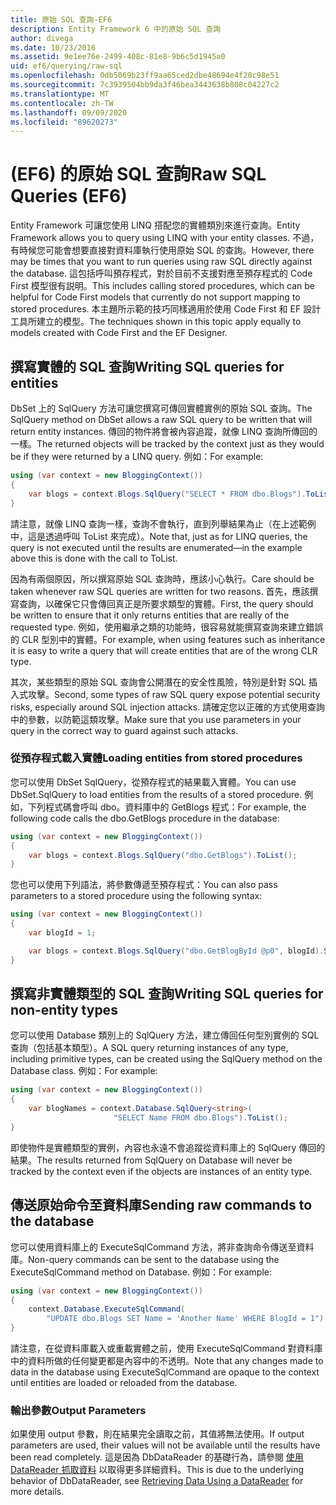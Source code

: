 ```yaml
---
title: 原始 SQL 查詢-EF6
description: Entity Framework 6 中的原始 SQL 查詢
author: divega
ms.date: 10/23/2016
ms.assetid: 9e1ee76e-2499-408c-81e8-9b6c5d1945a0
uid: ef6/querying/raw-sql
ms.openlocfilehash: 0db5069b23ff9aa65ced2dbe48694e4f20c98e51
ms.sourcegitcommit: 7c3939504bb9da3f46bea3443638b808c04227c2
ms.translationtype: MT
ms.contentlocale: zh-TW
ms.lasthandoff: 09/09/2020
ms.locfileid: "89620273"
---
```

# <a name="raw-sql-queries-ef6"></a><span data-ttu-id="02440-103"> (EF6) 的原始 SQL 查詢</span><span class="sxs-lookup"><span data-stu-id="02440-103">Raw SQL Queries (EF6)</span></span>

<span data-ttu-id="02440-104">Entity Framework 可讓您使用 LINQ 搭配您的實體類別來進行查詢。</span><span class="sxs-lookup"><span data-stu-id="02440-104">Entity Framework allows you to query using LINQ with your entity classes.</span></span> <span data-ttu-id="02440-105">不過，有時候您可能會想要直接對資料庫執行使用原始 SQL 的查詢。</span><span class="sxs-lookup"><span data-stu-id="02440-105">However, there may be times that you want to run queries using raw SQL directly against the database.</span></span> <span data-ttu-id="02440-106">這包括呼叫預存程式，對於目前不支援對應至預存程式的 Code First 模型很有説明。</span><span class="sxs-lookup"><span data-stu-id="02440-106">This includes calling stored procedures, which can be helpful for Code First models that currently do not support mapping to stored procedures.</span></span> <span data-ttu-id="02440-107">本主題所示範的技巧同樣適用於使用 Code First 和 EF 設計工具所建立的模型。</span><span class="sxs-lookup"><span data-stu-id="02440-107">The techniques shown in this topic apply equally to models created with Code First and the EF Designer.</span></span>  

## <a name="writing-sql-queries-for-entities"></a><span data-ttu-id="02440-108">撰寫實體的 SQL 查詢</span><span class="sxs-lookup"><span data-stu-id="02440-108">Writing SQL queries for entities</span></span>  

<span data-ttu-id="02440-109">DbSet 上的 SqlQuery 方法可讓您撰寫可傳回實體實例的原始 SQL 查詢。</span><span class="sxs-lookup"><span data-stu-id="02440-109">The SqlQuery method on DbSet allows a raw SQL query to be written that will return entity instances.</span></span> <span data-ttu-id="02440-110">傳回的物件將會被內容追蹤，就像 LINQ 查詢所傳回的一樣。</span><span class="sxs-lookup"><span data-stu-id="02440-110">The returned objects will be tracked by the context just as they would be if they were returned by a LINQ query.</span></span> <span data-ttu-id="02440-111">例如：</span><span class="sxs-lookup"><span data-stu-id="02440-111">For example:</span></span>  

``` csharp  
using (var context = new BloggingContext())
{
    var blogs = context.Blogs.SqlQuery("SELECT * FROM dbo.Blogs").ToList();
}
```  

<span data-ttu-id="02440-112">請注意，就像 LINQ 查詢一樣，查詢不會執行，直到列舉結果為止（在上述範例中，這是透過呼叫 ToList 來完成）。</span><span class="sxs-lookup"><span data-stu-id="02440-112">Note that, just as for LINQ queries, the query is not executed until the results are enumerated—in the example above this is done with the call to ToList.</span></span>  

<span data-ttu-id="02440-113">因為有兩個原因，所以撰寫原始 SQL 查詢時，應該小心執行。</span><span class="sxs-lookup"><span data-stu-id="02440-113">Care should be taken whenever raw SQL queries are written for two reasons.</span></span> <span data-ttu-id="02440-114">首先，應該撰寫查詢，以確保它只會傳回真正是所要求類型的實體。</span><span class="sxs-lookup"><span data-stu-id="02440-114">First, the query should be written to ensure that it only returns entities that are really of the requested type.</span></span> <span data-ttu-id="02440-115">例如，使用繼承之類的功能時，很容易就能撰寫查詢來建立錯誤的 CLR 型別中的實體。</span><span class="sxs-lookup"><span data-stu-id="02440-115">For example, when using features such as inheritance it is easy to write a query that will create entities that are of the wrong CLR type.</span></span>  

<span data-ttu-id="02440-116">其次，某些類型的原始 SQL 查詢會公開潛在的安全性風險，特別是針對 SQL 插入式攻擊。</span><span class="sxs-lookup"><span data-stu-id="02440-116">Second, some types of raw SQL query expose potential security risks, especially around SQL injection attacks.</span></span> <span data-ttu-id="02440-117">請確定您以正確的方式使用查詢中的參數，以防範這類攻擊。</span><span class="sxs-lookup"><span data-stu-id="02440-117">Make sure that you use parameters in your query in the correct way to guard against such attacks.</span></span>  

### <a name="loading-entities-from-stored-procedures"></a><span data-ttu-id="02440-118">從預存程式載入實體</span><span class="sxs-lookup"><span data-stu-id="02440-118">Loading entities from stored procedures</span></span>  

<span data-ttu-id="02440-119">您可以使用 DbSet SqlQuery，從預存程式的結果載入實體。</span><span class="sxs-lookup"><span data-stu-id="02440-119">You can use DbSet.SqlQuery to load entities from the results of a stored procedure.</span></span> <span data-ttu-id="02440-120">例如，下列程式碼會呼叫 dbo。資料庫中的 GetBlogs 程式：</span><span class="sxs-lookup"><span data-stu-id="02440-120">For example, the following code calls the dbo.GetBlogs procedure in the database:</span></span>  

``` csharp
using (var context = new BloggingContext())
{
    var blogs = context.Blogs.SqlQuery("dbo.GetBlogs").ToList();
}
```  

<span data-ttu-id="02440-121">您也可以使用下列語法，將參數傳遞至預存程式：</span><span class="sxs-lookup"><span data-stu-id="02440-121">You can also pass parameters to a stored procedure using the following syntax:</span></span>  

``` csharp
using (var context = new BloggingContext())
{
    var blogId = 1;

    var blogs = context.Blogs.SqlQuery("dbo.GetBlogById @p0", blogId).Single();
}
```  

## <a name="writing-sql-queries-for-non-entity-types"></a><span data-ttu-id="02440-122">撰寫非實體類型的 SQL 查詢</span><span class="sxs-lookup"><span data-stu-id="02440-122">Writing SQL queries for non-entity types</span></span>  

<span data-ttu-id="02440-123">您可以使用 Database 類別上的 SqlQuery 方法，建立傳回任何型別實例的 SQL 查詢（包括基本類型）。</span><span class="sxs-lookup"><span data-stu-id="02440-123">A SQL query returning instances of any type, including primitive types, can be created using the SqlQuery method on the Database class.</span></span> <span data-ttu-id="02440-124">例如：</span><span class="sxs-lookup"><span data-stu-id="02440-124">For example:</span></span>  

``` csharp
using (var context = new BloggingContext())
{
    var blogNames = context.Database.SqlQuery<string>(
                       "SELECT Name FROM dbo.Blogs").ToList();
}
```  

<span data-ttu-id="02440-125">即使物件是實體類型的實例，內容也永遠不會追蹤從資料庫上的 SqlQuery 傳回的結果。</span><span class="sxs-lookup"><span data-stu-id="02440-125">The results returned from SqlQuery on Database will never be tracked by the context even if the objects are instances of an entity type.</span></span>  

## <a name="sending-raw-commands-to-the-database"></a><span data-ttu-id="02440-126">傳送原始命令至資料庫</span><span class="sxs-lookup"><span data-stu-id="02440-126">Sending raw commands to the database</span></span>  

<span data-ttu-id="02440-127">您可以使用資料庫上的 ExecuteSqlCommand 方法，將非查詢命令傳送至資料庫。</span><span class="sxs-lookup"><span data-stu-id="02440-127">Non-query commands can be sent to the database using the ExecuteSqlCommand method on Database.</span></span> <span data-ttu-id="02440-128">例如：</span><span class="sxs-lookup"><span data-stu-id="02440-128">For example:</span></span>  

``` csharp
using (var context = new BloggingContext())
{
    context.Database.ExecuteSqlCommand(
        "UPDATE dbo.Blogs SET Name = 'Another Name' WHERE BlogId = 1");
}
```  

<span data-ttu-id="02440-129">請注意，在從資料庫載入或重載實體之前，使用 ExecuteSqlCommand 對資料庫中的資料所做的任何變更都是內容中的不透明。</span><span class="sxs-lookup"><span data-stu-id="02440-129">Note that any changes made to data in the database using ExecuteSqlCommand are opaque to the context until entities are loaded or reloaded from the database.</span></span>  

### <a name="output-parameters"></a><span data-ttu-id="02440-130">輸出參數</span><span class="sxs-lookup"><span data-stu-id="02440-130">Output Parameters</span></span>  

<span data-ttu-id="02440-131">如果使用 output 參數，則在結果完全讀取之前，其值將無法使用。</span><span class="sxs-lookup"><span data-stu-id="02440-131">If output parameters are used, their values will not be available until the results have been read completely.</span></span> <span data-ttu-id="02440-132">這是因為 DbDataReader 的基礎行為，請參閱 [使用 DataReader 抓取資料](https://go.microsoft.com/fwlink/?LinkID=398589) 以取得更多詳細資料。</span><span class="sxs-lookup"><span data-stu-id="02440-132">This is due to the underlying behavior of DbDataReader, see [Retrieving Data Using a DataReader](https://go.microsoft.com/fwlink/?LinkID=398589) for more details.</span></span>  
